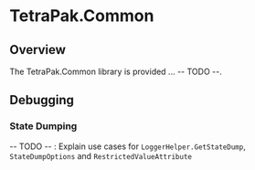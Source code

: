 ﻿# TetraPak.Common

## Overview

The TetraPak.Common library is provided ... -- TODO --. 

## Debugging

### State Dumping

-- TODO -- : Explain use cases for `LoggerHelper.GetStateDump`, `StateDumpOptions` and `RestrictedValueAttribute`  

